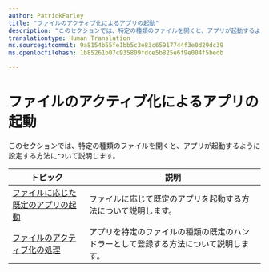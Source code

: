 ```yaml
---
author: PatrickFarley
title: "ファイルのアクティブ化によるアプリの起動"
description: "このセクションでは、特定の種類のファイルを開くと、アプリが起動するように設定する方法について説明します。"
translationtype: Human Translation
ms.sourcegitcommit: 9a8154b55fe1bb5c3e83c65917744f3e0d29dc39
ms.openlocfilehash: 1b85261b07c935809fdce5b825e6f9e004f5bedb

---
```


# <a name="launch-an-app-through-file-activation"></a>ファイルのアクティブ化によるアプリの起動

このセクションでは、特定の種類のファイルを開くと、アプリが起動するように設定する方法について説明します。

| トピック | 説明 |
|-------|-------------|
| [ファイルに応じた既定のアプリの起動](launch-the-default-app-for-a-file.md) | ファイルに応じて既定のアプリを起動する方法について説明します。 |
| [ファイルのアクティブ化の処理](handle-file-activation.md) | アプリを特定のファイルの種類の既定のハンドラーとして登録する方法について説明します。 |


<!--HONumber=Dec16_HO1-->


